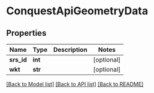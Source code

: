 # ConquestApiGeometryData

## Properties
Name | Type | Description | Notes
------------ | ------------- | ------------- | -------------
**srs_id** | **int** |  | [optional] 
**wkt** | **str** |  | [optional] 

[[Back to Model list]](../README.md#documentation-for-models) [[Back to API list]](../README.md#documentation-for-api-endpoints) [[Back to README]](../README.md)



